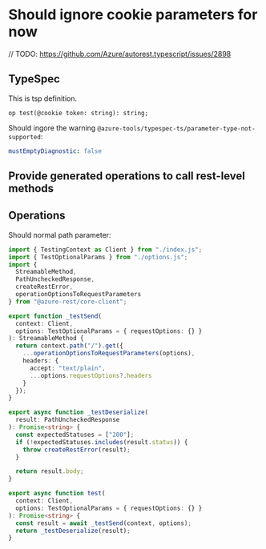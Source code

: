 # Should ignore cookie parameters for now

// TODO: https://github.com/Azure/autorest.typescript/issues/2898

## TypeSpec

This is tsp definition.

```tsp
op test(@cookie token: string): string;
```

Should ingore the warning `@azure-tools/typespec-ts/parameter-type-not-supported`:

```yaml
mustEmptyDiagnostic: false
```

## Provide generated operations to call rest-level methods

## Operations

Should normal path parameter:

```ts operations
import { TestingContext as Client } from "./index.js";
import { TestOptionalParams } from "./options.js";
import {
  StreamableMethod,
  PathUncheckedResponse,
  createRestError,
  operationOptionsToRequestParameters
} from "@azure-rest/core-client";

export function _testSend(
  context: Client,
  options: TestOptionalParams = { requestOptions: {} }
): StreamableMethod {
  return context.path("/").get({
    ...operationOptionsToRequestParameters(options),
    headers: {
      accept: "text/plain",
      ...options.requestOptions?.headers
    }
  });
}

export async function _testDeserialize(
  result: PathUncheckedResponse
): Promise<string> {
  const expectedStatuses = ["200"];
  if (!expectedStatuses.includes(result.status)) {
    throw createRestError(result);
  }

  return result.body;
}

export async function test(
  context: Client,
  options: TestOptionalParams = { requestOptions: {} }
): Promise<string> {
  const result = await _testSend(context, options);
  return _testDeserialize(result);
}
```
